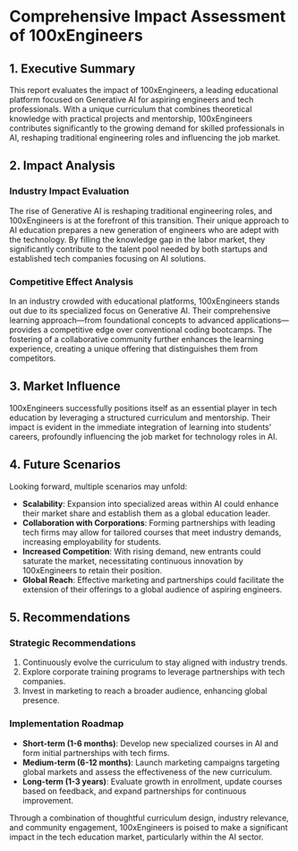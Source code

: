 # Comprehensive Impact Assessment of 100xEngineers

## 1. Executive Summary
This report evaluates the impact of 100xEngineers, a leading educational platform focused on Generative AI for aspiring engineers and tech professionals. With a unique curriculum that combines theoretical knowledge with practical projects and mentorship, 100xEngineers contributes significantly to the growing demand for skilled professionals in AI, reshaping traditional engineering roles and influencing the job market.

## 2. Impact Analysis
### Industry Impact Evaluation
The rise of Generative AI is reshaping traditional engineering roles, and 100xEngineers is at the forefront of this transition. Their unique approach to AI education prepares a new generation of engineers who are adept with the technology. By filling the knowledge gap in the labor market, they significantly contribute to the talent pool needed by both startups and established tech companies focusing on AI solutions.

### Competitive Effect Analysis
In an industry crowded with educational platforms, 100xEngineers stands out due to its specialized focus on Generative AI. Their comprehensive learning approach—from foundational concepts to advanced applications—provides a competitive edge over conventional coding bootcamps. The fostering of a collaborative community further enhances the learning experience, creating a unique offering that distinguishes them from competitors.

## 3. Market Influence
100xEngineers successfully positions itself as an essential player in tech education by leveraging a structured curriculum and mentorship. Their impact is evident in the immediate integration of learning into students' careers, profoundly influencing the job market for technology roles in AI.

## 4. Future Scenarios
Looking forward, multiple scenarios may unfold:
- **Scalability**: Expansion into specialized areas within AI could enhance their market share and establish them as a global education leader.
- **Collaboration with Corporations**: Forming partnerships with leading tech firms may allow for tailored courses that meet industry demands, increasing employability for students.
- **Increased Competition**: With rising demand, new entrants could saturate the market, necessitating continuous innovation by 100xEngineers to retain their position.
- **Global Reach**: Effective marketing and partnerships could facilitate the extension of their offerings to a global audience of aspiring engineers.

## 5. Recommendations
### Strategic Recommendations
1. Continuously evolve the curriculum to stay aligned with industry trends.
2. Explore corporate training programs to leverage partnerships with tech companies.
3. Invest in marketing to reach a broader audience, enhancing global presence.

### Implementation Roadmap
- **Short-term (1-6 months)**: Develop new specialized courses in AI and form initial partnerships with tech firms.
- **Medium-term (6-12 months)**: Launch marketing campaigns targeting global markets and assess the effectiveness of the new curriculum.
- **Long-term (1-3 years)**: Evaluate growth in enrollment, update courses based on feedback, and expand partnerships for continuous improvement.

Through a combination of thoughtful curriculum design, industry relevance, and community engagement, 100xEngineers is poised to make a significant impact in the tech education market, particularly within the AI sector.